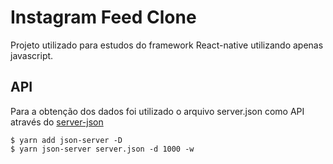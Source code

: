 # Instagram Feed Clone

Projeto utilizado para estudos do framework React-native utilizando apenas javascript.

## API

Para a obtenção dos dados foi utilizado o arquivo server.json como API através do [server-json](https://www.npmjs.com/package/json-server)

```shell
$ yarn add json-server -D
$ yarn json-server server.json -d 1000 -w
```